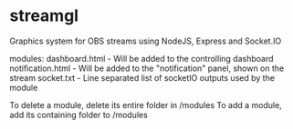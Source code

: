 streamgl
========

Graphics system for OBS streams using NodeJS, Express and Socket.IO

modules:
	dashboard.html		-	Will be added to the controlling dashboard
	notification.html	-	Will be added to the "notification" panel, shown on the stream
	socket.txt			-	Line separated list of socketIO outputs used by the module
	
To delete a module, delete its entire folder in /modules
To add a module, add its containing folder to /modules